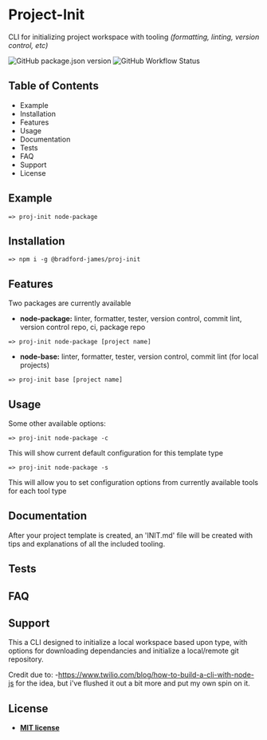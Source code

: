 # Project-Init

CLI for initializing project workspace with tooling _(formatting, linting, version control, etc)_

<!-- BADGES -->

![GitHub package.json version](https://img.shields.io/github/package-json/v/bradford-james/proj-init)
![GitHub Workflow Status](https://img.shields.io/github/workflow/status/bradford-james/proj-init/Node.js%20Package)

<!-- GIF w Recordit, ttystudio -->

## Table of Contents

- Example
- Installation
- Features
- Usage
- Documentation
- Tests
- FAQ
- Support
- License

## Example

```
=> proj-init node-package
```

## Installation

```
=> npm i -g @bradford-james/proj-init
```

## Features

Two packages are currently available

- **node-package:** linter, formatter, tester, version control, commit lint, version control repo, ci, package repo

```
=> proj-init node-package [project name]
```

- **node-base:** linter, formatter, tester, version control, commit lint (for local projects)

```
=> proj-init base [project name]
```

## Usage

Some other available options:

```
=> proj-init node-package -c
```

This will show current default configuration for this template type

```
=> proj-init node-package -s
```

This will allow you to set configuration options from currently available tools for each tool type

## Documentation

After your project template is created, an 'INIT.md' file will be created with tips and explanations of all the included tooling.

## Tests

## FAQ

## Support

This a CLI designed to initialize a local workspace based upon type, with options for downloading dependancies and initialize a local/remote git repository.

Credit due to: -https://www.twilio.com/blog/how-to-build-a-cli-with-node-js
for the idea, but i've flushed it out a bit more and put my own spin on it.

## License

- **[MIT license](http://opensource.org/licenses/mit-license.php)**
